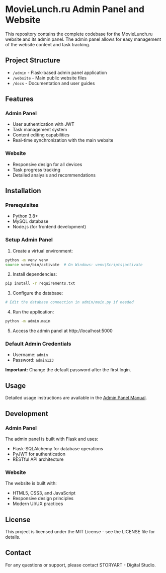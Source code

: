 # MovieLunch.ru Admin Panel and Website

This repository contains the complete codebase for the MovieLunch.ru website and its admin panel. The admin panel allows for easy management of the website content and task tracking.

## Project Structure

- `/admin` - Flask-based admin panel application
- `/website` - Main public website files
- `/docs` - Documentation and user guides

## Features

### Admin Panel
- User authentication with JWT
- Task management system
- Content editing capabilities
- Real-time synchronization with the main website

### Website
- Responsive design for all devices
- Task progress tracking
- Detailed analysis and recommendations

## Installation

### Prerequisites
- Python 3.8+
- MySQL database
- Node.js (for frontend development)

### Setup Admin Panel

1. Create a virtual environment:
```bash
python -m venv venv
source venv/bin/activate  # On Windows: venv\Scripts\activate
```

2. Install dependencies:
```bash
pip install -r requirements.txt
```

3. Configure the database:
```bash
# Edit the database connection in admin/main.py if needed
```

4. Run the application:
```bash
python -m admin.main
```

5. Access the admin panel at http://localhost:5000

### Default Admin Credentials
- Username: `admin`
- Password: `admin123`

**Important:** Change the default password after the first login.

## Usage

Detailed usage instructions are available in the [Admin Panel Manual](docs/manual.html).

## Development

### Admin Panel
The admin panel is built with Flask and uses:
- Flask-SQLAlchemy for database operations
- PyJWT for authentication
- RESTful API architecture

### Website
The website is built with:
- HTML5, CSS3, and JavaScript
- Responsive design principles
- Modern UI/UX practices

## License

This project is licensed under the MIT License - see the LICENSE file for details.

## Contact

For any questions or support, please contact STORYART - Digital Studio.
